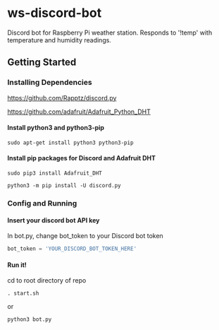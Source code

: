 # ws-discord-bot
 Discord bot for Raspberry Pi weather station.
 Responds to '!temp' with temperature and humidity readings.

## Getting Started

### Installing Dependencies

https://github.com/Rapptz/discord.py

https://github.com/adafruit/Adafruit_Python_DHT

#### Install python3 and python3-pip
```
sudo apt-get install python3 python3-pip
```

#### Install pip packages for Discord and Adafruit DHT
```
sudo pip3 install Adafruit_DHT
```
```
python3 -m pip install -U discord.py
```

### Config and Running

#### Insert your discord bot API key
In bot.py, change bot_token to your Discord bot token
```python
bot_token = 'YOUR_DISCORD_BOT_TOKEN_HERE'
```

#### Run it!
cd to root directory of repo
```
. start.sh
```

or

```
python3 bot.py
```